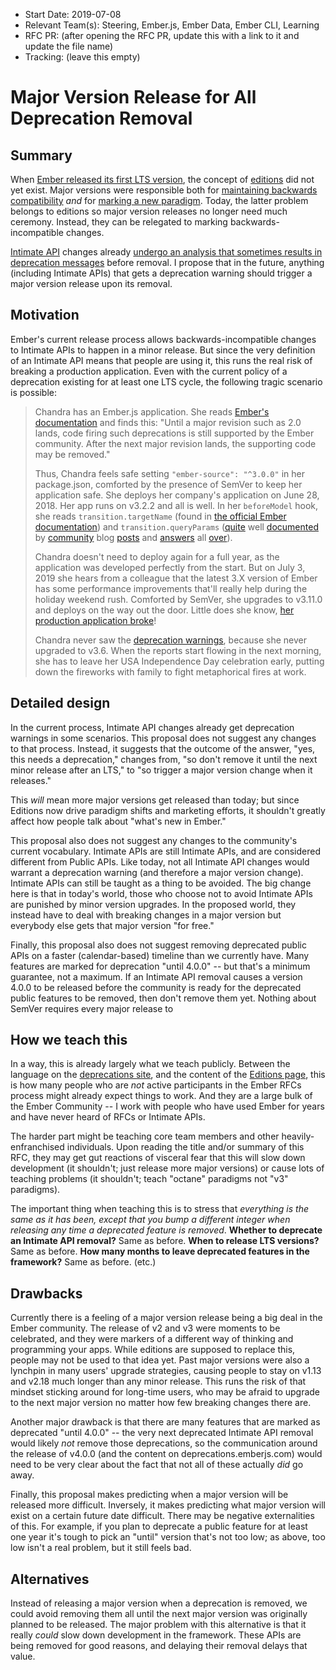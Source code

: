 - Start Date: 2019-07-08
- Relevant Team(s): Steering, Ember.js, Ember Data, Ember CLI, Learning
- RFC PR: (after opening the RFC PR, update this with a link to it and update the file name)
- Tracking: (leave this empty)

# Major Version Release for All Deprecation Removal

## Summary

When [Ember released its first LTS version](https://blog.emberjs.com/2016/02/25/announcing-embers-first-lts.html), the concept of [editions](https://emberjs.github.io/rfcs/0364-roadmap-2018.html) did not yet exist. Major versions were responsible both for [maintaining backwards compatibility](https://semver.org/) _and_ for [marking a new paradigm](https://github.com/emberjs/rfcs/blob/9c7fe3f4e947b5f79050214334a98673494c25d7/text/0000-editions.md). Today, the latter problem belongs to editions so major version releases no longer need much ceremony. Instead, they can be relegated to marking backwards-incompatible changes.

[Intimate API](https://twitter.com/wycats/status/918644693759488005) changes already [undergo an analysis that sometimes results in deprecation messages](https://blog.emberjs.com/2016/02/25/announcing-embers-first-lts.html) before removal. I propose that in the future, anything (including Intimate APIs) that gets a deprecation warning should trigger a major version release upon its removal.

## Motivation

Ember's current release process allows backwards-incompatible changes to Intimate APIs to happen in a minor release. But since the very definition of an Intimate API means that people are using it, this runs the real risk of breaking a production application. Even with the current policy of a deprecation existing for at least one LTS cycle, the following tragic scenario is possible:

> Chandra has an Ember.js application. She reads [Ember's documentation](https://deprecations.emberjs.com/) and finds this: "Until a major revision such as 2.0 lands, code firing such deprecations is still supported by the Ember community. After the next major revision lands, the supporting code may be removed."
>
> Thus, Chandra feels safe setting `"ember-source": "^3.0.0"` in her package.json, comforted by the presence of SemVer to keep her application safe. She deploys her company's application on June 28, 2018. Her app runs on v3.2.2 and all is well. In her `beforeModel` hook, she reads `transition.targetName` (found in [the official Ember documentation](http://api.emberjs.com/ember/3.10/classes/Route/methods?anchor=resetController )) and `transition.queryParams` ([quite](http://shotgundebugging.blogspot.com/2019/02/impersonation-in-emberjs-elegantly.html) well [documented](https://codeandtechno.com/posts/user-impersonation-ember-simple-auth-doorkeeper/) by [community](https://discuss.emberjs.com/t/getting-query-params-and-segment-values-from-parent-route/6628/6) blog [posts]( https://www.tilcode.com/tag/ember-queryparams-tutorial/) and [answers](https://stackoverflow.com/a/26706095) all [over](https://stackoverflow.com/a/43310476)).
> 
> Chandra doesn't need to deploy again for a full year, as the application was developed perfectly from the start. But on July 3, 2019 she hears from a colleague that the latest 3.X version of Ember has some performance improvements that'll really help during the holiday weekend rush. Comforted by SemVer, she upgrades to v3.11.0 and deploys on the way out the door. Little does she know, [her production application broke](https://github.com/emberjs/ember.js/pull/17843)!
>
> Chandra never saw the [deprecation warnings](https://deprecations.emberjs.com/v3.x#toc_transition-state), because she never upgraded to v3.6. When the reports start flowing in the next morning, she has to leave her USA Independence Day celebration early, putting down the fireworks with family to fight metaphorical fires at work.

## Detailed design

In the current process, Intimate API changes already get deprecation warnings in some scenarios. This proposal does not suggest any changes to that process. Instead, it suggests that the outcome of the answer, "yes, this needs a deprecation," changes from, "so don't remove it until the next minor release after an LTS," to "so trigger a major version change when it releases."

This _will_ mean more major versions get released than today; but since Editions now drive paradigm shifts and marketing efforts, it shouldn't greatly affect how people talk about "what's new in Ember."

This proposal also does not suggest any changes to the community's current vocabulary. Intimate APIs are still Intimate APIs, and are considered different from Public APIs. Like today, not all Intimate API changes would warrant a deprecation warning (and therefore a major version change). Intimate APIs can still be taught as a thing to be avoided. The big change here is that in today's world, those who choose not to avoid Intimate APIs are punished by minor version upgrades. In the proposed world, they instead have to deal with breaking changes in a major version but everybody else gets that major version "for free."

Finally, this proposal also does not suggest removing deprecated public APIs on a faster (calendar-based) timeline than we currently have. Many features are marked for deprecation "until 4.0.0" -- but that's a minimum guarantee, not a maximum. If an Intimate API removal causes a version 4.0.0 to be released before the community is ready for the deprecated public features to be removed, then don't remove them yet. Nothing about SemVer requires every major release to 

## How we teach this

In a way, this is already largely what we teach publicly. Between the language on the [deprecations site](https://deprecations.emberjs.com/), and the content of the [Editions page](https://emberjs.com/editions/), this is how many people who are _not_ active participants in the Ember RFCs process might already expect things to work. And they are a large bulk of the Ember Community -- I work with people who have used Ember for years and have never heard of RFCs or Intimate APIs.

The harder part might be teaching core team members and other heavily-enfranchised individuals. Upon reading the title and/or summary of this RFC, they may get gut reactions of visceral fear that this will slow down development (it shouldn't; just release more major versions) or cause lots of teaching problems (it shouldn't; teach "octane" paradigms not "v3" paradigms).

The important thing when teaching this is to stress that _everything is the same as it has been, except that you bump a different integer when releasing any time a deprecated feature is removed_. **Whether to deprecate an Intimate API removal?** Same as before. **When to release LTS versions?** Same as before. **How many months to leave deprecated features in the framework?** Same as before. (etc.)

## Drawbacks

Currently there is a feeling of a major version release being a big deal in the Ember community. The release of v2 and v3 were moments to be celebrated, and they were markers of a different way of thinking and programming your apps. While editions are supposed to replace this, people may not be used to that idea yet. Past major versions were also a lynchpin in many users' upgrade strategies, causing people to stay on v1.13 and v2.18 much longer than any minor release. This runs the risk of that mindset sticking around for long-time users, who may be afraid to upgrade to the next major version no matter how few breaking changes there are.

Another major drawback is that there are many features that are marked as deprecated "until 4.0.0" -- the very next deprecated Intimate API removal would likely _not_ remove those deprecations, so the communication around the release of v4.0.0 (and the content on deprecations.emberjs.com) would need to be very clear about the fact that not all of these actually _did_ go away.

Finally, this proposal makes predicting when a major version will be released more difficult. Inversely, it makes predicting what major version will exist on a certain future date difficult. There may be negative externalities of this. For example, if you plan to deprecate a public feature for at least one year it's tough to pick an "until" version that's not too low; as above, too low isn't a real problem, but it still feels bad.

## Alternatives

Instead of releasing a major version when a deprecation is removed, we could avoid removing them all until the next major version was originally planned to be released. The major problem with this alternative is that it really _could_ slow down development in the framework. These APIs are being removed for good reasons, and delaying their removal delays that value.
